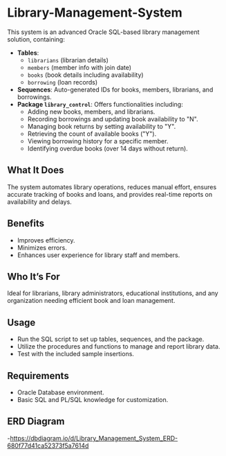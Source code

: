 # Library-Management-System
This system is an advanced Oracle SQL-based library management solution, containing:

- **Tables**: 
  - `librarians` (librarian details)
  - `members` (member info with join date)
  - `books` (book details including availability)
  - `borrowing` (loan records)
- **Sequences**: Auto-generated IDs for books, members, librarians, and borrowings.
- **Package `library_control`**: Offers functionalities including:
  - Adding new books, members, and librarians.
  - Recording borrowings and updating book availability to "N".
  - Managing book returns by setting availability to "Y".
  - Retrieving the count of available books ("Y").
  - Viewing borrowing history for a specific member.
  - Identifying overdue books (over 14 days without return).

## What It Does
The system automates library operations, reduces manual effort, ensures accurate tracking of books and loans, and provides real-time reports on availability and delays.

## Benefits
- Improves efficiency.
- Minimizes errors.
- Enhances user experience for library staff and members.

## Who It’s For
Ideal for librarians, library administrators, educational institutions, and any organization needing efficient book and loan management.

## Usage
- Run the SQL script to set up tables, sequences, and the package.
- Utilize the procedures and functions to manage and report library data.
- Test with the included sample insertions.

## Requirements
- Oracle Database environment.
- Basic SQL and PL/SQL knowledge for customization.

## ERD Diagram
-https://dbdiagram.io/d/Library_Management_System_ERD-680f77d41ca52373f5a7614d  
